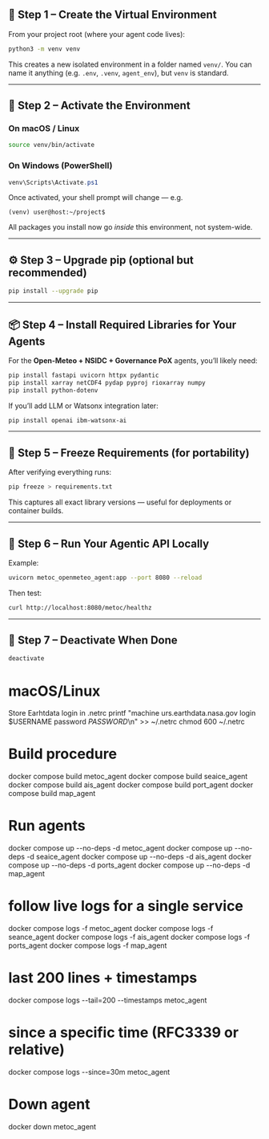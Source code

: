 ## 🧩 Step 1 – Create the Virtual Environment

From your project root (where your agent code lives):

```bash
python3 -m venv venv
```

This creates a new isolated environment in a folder named `venv/`.
You can name it anything (e.g. `.env`, `.venv`, `agent_env`), but `venv` is standard.

---

## 🧠 Step 2 – Activate the Environment

### On **macOS / Linux**

```bash
source venv/bin/activate
```

### On **Windows (PowerShell)**

```powershell
venv\Scripts\Activate.ps1
```

Once activated, your shell prompt will change — e.g.

```
(venv) user@host:~/project$
```

All packages you install now go *inside* this environment, not system-wide.

---

## ⚙️ Step 3 – Upgrade pip (optional but recommended)

```bash
pip install --upgrade pip
```

---

## 📦 Step 4 – Install Required Libraries for Your Agents

For the **Open-Meteo + NSIDC + Governance PoX** agents, you’ll likely need:

```bash
pip install fastapi uvicorn httpx pydantic
pip install xarray netCDF4 pydap pyproj rioxarray numpy
pip install python-dotenv
```

If you’ll add LLM or Watsonx integration later:

```bash
pip install openai ibm-watsonx-ai
```

---

## 🧾 Step 5 – Freeze Requirements (for portability)

After verifying everything runs:

```bash
pip freeze > requirements.txt
```

This captures all exact library versions — useful for deployments or container builds.

---

## 🚀 Step 6 – Run Your Agentic API Locally

Example:

```bash
uvicorn metoc_openmeteo_agent:app --port 8080 --reload
```

Then test:

```bash
curl http://localhost:8080/metoc/healthz
```

---

## 🧹 Step 7 – Deactivate When Done

```bash
deactivate
```

# macOS/Linux
Store Earhtdata login in .netrc
printf "machine urs.earthdata.nasa.gov login $USERNAME password $PASSWORD$\n" >> ~/.netrc
chmod 600 ~/.netrc

# Build procedure
docker compose build metoc_agent
docker compose build seaice_agent
docker compose build ais_agent
docker compose build port_agent
docker compose build map_agent

# Run agents
docker compose up --no-deps -d metoc_agent
docker compose up --no-deps -d seaice_agent
docker compose up --no-deps -d ais_agent
docker compose up --no-deps -d ports_agent
docker compose up --no-deps -d map_agent

# follow live logs for a single service
docker compose logs -f metoc_agent
docker compose logs -f seance_agent
docker compose logs -f ais_agent
docker compose logs -f ports_agent
docker compose logs -f map_agent

# last 200 lines + timestamps
docker compose logs --tail=200 --timestamps metoc_agent

# since a specific time (RFC3339 or relative)
docker compose logs --since=30m metoc_agent

# Down agent
docker down metoc_agent